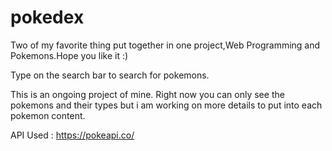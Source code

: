 # pokedex
Two of my favorite thing put together in one project,Web Programming and Pokemons.Hope you like it :)

Type on the search bar to search for pokemons.

This is an ongoing project of mine. 
Right now you can only see the pokemons and their types but i am working on more details to put into each pokemon content.

API Used : https://pokeapi.co/
